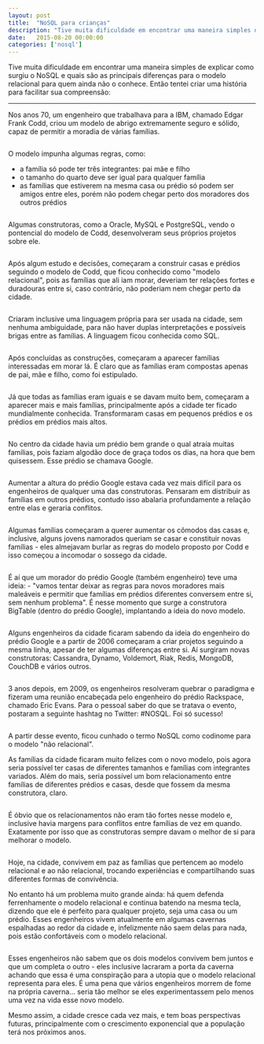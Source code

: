 ```yaml
---
layout: post
title:  "NoSQL para crianças"
description: "Tive muita dificuldade em encontrar uma maneira simples de explicar como surgiu o NoSQL e quais são as principais diferenças para o modelo relacional para quem ainda não o conhece. Então criei uma historinha para crianças."
date:   2015-08-20 00:00:00
categories: ['nosql']
---
```


Tive muita dificuldade em encontrar uma maneira simples de explicar como surgiu o NoSQL e quais são as principais diferenças para o modelo relacional para quem ainda não o conhece. Então tentei criar uma história para facilitar sua compreensão:

<hr/>

Nos anos 70, um engenheiro que trabalhava para a IBM, chamado Edgar Frank Codd, criou um modelo de abrigo extremamente seguro e sólido, capaz de permitir a moradia de várias famílias.

<img src="/assets/images/nosql/1.png" alt=""/>

O modelo impunha algumas regras, como:

* a família só pode ter três integrantes: pai mãe e filho
* o tamanho do quarto deve ser igual para qualquer família
* as famílias que estiverem na mesma casa ou prédio só podem ser amigos entre eles, porém não podem chegar perto dos moradores dos outros prédios

<img src="/assets/images/nosql/2.png" alt=""/>

Algumas construtoras, como a Oracle, MySQL e PostgreSQL, vendo o pontencial do modelo de Codd, desenvolveram seus próprios projetos sobre ele.

<img src="/assets/images/nosql/3.png" alt=""/>

Após algum estudo e decisões, começaram a construir casas e prédios seguindo o modelo de Codd, que ficou conhecido como "modelo relacional", pois as famílias que ali iam morar, deveriam ter relações fortes e duradouras entre si, caso contrário, não poderiam nem chegar perto da cidade.

<img src="/assets/images/nosql/4.png" alt=""/>

Criaram inclusive uma linguagem própria para ser usada na cidade, sem nenhuma ambiguidade, para não haver duplas interpretações e possíveis brigas entre as famílias. A linguagem ficou conhecida como SQL.

<img src="/assets/images/nosql/5.png" alt=""/>

Após concluídas as construções, começaram a aparecer famílias interessadas em morar lá. É claro que as famílias eram compostas apenas de pai, mãe e filho, como foi estipulado.

<img src="/assets/images/nosql/6.png" alt=""/>

Já que todas as famílias eram iguais e se davam muito bem, começaram a aparecer mais e mais famílias, principalmente após a cidade ter ficado mundialmente conhecida. Transformaram casas em pequenos prédios e os prédios em prédios mais altos.

<img src="/assets/images/nosql/7.png" alt=""/>

No centro da cidade havia um prédio bem grande o qual atraía muitas famílias, pois faziam algodão doce de graça todos os dias, na hora que bem quisessem. Esse prédio se chamava Google.

<img src="/assets/images/nosql/8.png" alt=""/>

Aumentar a altura do prédio Google estava cada vez mais difícil para os engenheiros de qualquer uma das construtoras. Pensaram em distribuir as famílias em outros prédios, contudo isso abalaria profundamente a relação entre elas e geraria conflitos.

<img src="/assets/images/nosql/9.png" alt=""/>

Algumas famílias começaram a querer aumentar os cômodos das casas e, inclusive, alguns jovens namorados queriam se casar e constituir novas famílias - eles almejavam burlar as regras do modelo proposto por Codd e isso começou a incomodar o sossego da cidade.

<img src="/assets/images/nosql/10.png" alt=""/>

É aí que um morador do prédio Google (também engenheiro) teve uma ideia: - "vamos tentar deixar as regras para novos moradores mais maleáveis e permitir que famílias em prédios diferentes conversem entre si, sem nenhum problema". É nesse momento que surge a construtora BigTable (dentro do prédio Google), implantando a ideia do novo modelo.

<img src="/assets/images/nosql/11.png" alt=""/>

Alguns engenheiros da cidade ficaram sabendo da ideia do engenheiro do prédio Google e a partir de 2006 começaram a criar projetos seguindo a mesma linha, apesar de ter algumas diferenças entre si. Aí surgiram novas construtoras: Cassandra, Dynamo, Voldemort, Riak, Redis, MongoDB, CouchDB e vários outros.

<img src="/assets/images/nosql/12.png" alt=""/>

3 anos depois, em 2009, os engenheiros resolveram quebrar o paradigma e fizeram uma reunião encabeçada pelo engenheiro do prédio Rackspace, chamado Eric Evans. Para o pessoal saber do que se tratava o evento, postaram a seguinte hashtag no Twitter: #NOSQL. Foi só sucesso!

<img src="/assets/images/nosql/13.png" alt=""/>

A partir desse evento, ficou cunhado o termo NoSQL como codinome para o modelo "não relacional".

As famílias da cidade ficaram muito felizes com o novo modelo, pois agora seria possível ter casas de diferentes tamanhos e famílias com integrantes variados. Além do mais, seria possível um bom relacionamento entre famílias de diferentes prédios e casas, desde que fossem da mesma construtora, claro.

<img src="/assets/images/nosql/14.png" alt=""/>

É óbvio que os relacionamentos não eram tão fortes nesse modelo e, inclusive havia margens para conflitos entre famílias de vez em quando. Exatamente por isso que as construtoras sempre davam o melhor de si para melhorar o modelo.

<img src="/assets/images/nosql/15.png" alt=""/>

Hoje, na cidade, convivem em paz as famílias que pertencem ao modelo relacional e ao não relacional, trocando experiências e compartilhando suas diferentes formas de convivência.

No entanto há um problema muito grande ainda: há quem defenda ferrenhamente o modelo relacional e continua batendo na mesma tecla, dizendo que ele é perfeito para qualquer projeto, seja uma casa ou um prédio. Esses engenheiros vivem atualmente em algumas cavernas espalhadas ao redor da cidade e, infelizmente não saem delas para nada, pois estão confortáveis com o modelo relacional.

<img src="/assets/images/nosql/16.png" alt=""/>

Esses engenheiros não sabem que os dois modelos convivem bem juntos e que um completa o outro - eles inclusive lacraram a porta da caverna achando que essa é uma conspiração para a utopia que o modelo relacional representa para eles. É uma pena que vários engenheiros morrem de fome na própria caverna... seria tão melhor se eles experimentassem pelo menos uma vez na vida esse novo modelo.

Mesmo assim, a cidade cresce cada vez mais, e tem boas perspectivas futuras, principalmente com o crescimento exponencial que a população terá nos próximos anos.

